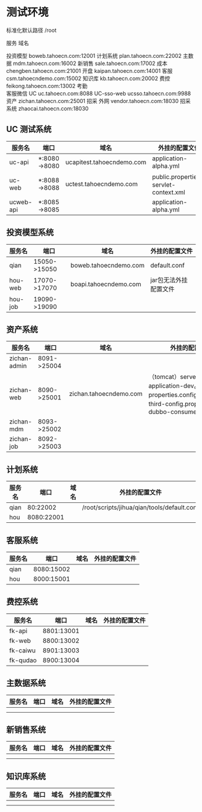 # 测试环境

标准化默认路径 /root

服务 域名

投资模型   boweb.tahoecn.com:12001
计划系统   plan.tahoecn.com:22002
主数据     mdm.tahoecn.com:16002
新销售     sale.tahoecn.com:17002
成本       chengben.tahoecn.com:21001
开盘       kaipan.tahoecn.com:14001
客服       csm.tahoecndemo.com:15002
知识库     kb.tahoecn.com:20002
费控       feikong.tahoecn.com:13002
考勤       
客服微信
UC         uc.tahoecn.com:8088
UC-sso-web ucsso.tahoecn.com:9988
资产       zichan.tahoecn.com:25001
招采 外网  vendor.tahoecn.com:18030
招采 系统  zhaocai.tahoecn.com:18030



## UC 测试系统

| 服务名    | 端口         | 域名                      | 外挂的配置文件                         |
| --------- | ------------ | ------------------------- | -------------------------------------- |
| uc-api    | *:8080->8080 | ucapitest.tahoecndemo.com | application-alpha.yml                  |
| uc-web    | *:8088->8088 | uctest.tahoecndemo.com    | public.properties，servlet-context.xml |
| ucweb-api | *:8085->8085 |                           | application-alpha.yml                  |

## 投资模型系统

| 服务名  | 端口         | 域名                  | 外挂的配置文件        |
| ------- | ------------ | --------------------- | --------------------- |
| qian    | 15050->15050 | boweb.tahoecndemo.com | default.conf          |
| hou-web | 17070->17070 | boapi.tahoecndemo.com | jar包无法外挂配置文件 |
| hou-job | 19090->19090 |                       |                       |

## 资产系统

| 服务名       | 端口        | 域名                   | 外挂的配置文件                                               | 日志文件（宿主机路径）                                 |
| ------------ | ----------- | ---------------------- | ------------------------------------------------------------ | ------------------------------------------------------ |
| zichan-admin | 8091->25004 |                        |                                                              | /root/scripts/zichan/zichan-admin/logs/info.log        |
| zichan-web   | 8090->25001 | zichan.tahoecndemo.com | （tomcat）server.xml。（app）application-dev。properties.config.properties。third-config.properties。dubbo-consumer.xml | /root/scripts/zichan/zichan-web/logs/info.log          |
| zichan-mdm   | 8093->25002 |                        |                                                              | /root/scripts/zichan/zichan-mdm/logs/info.log          |
| zichan-job   | 8092->25003 |                        |                                                              | /root/scripts/zichan/zichan-job/logs/app-logs/info.log |

## 计划系统

| 服务名 | 端口       | 域名 | 外挂的配置文件                              | 日志文件（宿主机路径）         |
| ------ | ---------- | ---- | ------------------------------------------- | ------------------------------ |
| qian   | 80:22002   |      | /root/scripts/jihua/qian/tools/default.conf | /root/scripts/jihua/qian/logs/ |
| hou    | 8080:22001 |      |                                             |                                |

## 客服系统

| 服务名 | 端口       | 域名 | 外挂的配置文件 |
| ------ | ---------- | ---- | -------------- |
| qian   | 8080:15002 |      |                |
| hou    | 8000:15001 |      |                |

## 费控系统

| 服务名   | 端口       | 域名 | 外挂的配置文件 |
| -------- | ---------- | ---- | -------------- |
| fk-api   | 8801:13001 |      |                |
| fk-web   | 8800:13002 |      |                |
| fk-caiwu | 8901:13003 |      |                |
| fk-qudao | 8900:13004 |      |                |

## 主数据系统

| 服务名 | 端口 | 域名 | 外挂的配置文件 |
| ------ | ---- | ---- | -------------- |
|        |      |      |                |
|        |      |      |                |

## 新销售系统

| 服务名 | 端口 | 域名 | 外挂的配置文件 |
| ------ | ---- | ---- | -------------- |
|        |      |      |                |
|        |      |      |                |

## 知识库系统

| 服务名 | 端口 | 域名 | 外挂的配置文件 |
| ------ | ---- | ---- | -------------- |
|        |      |      |                |
|        |      |      |                |

